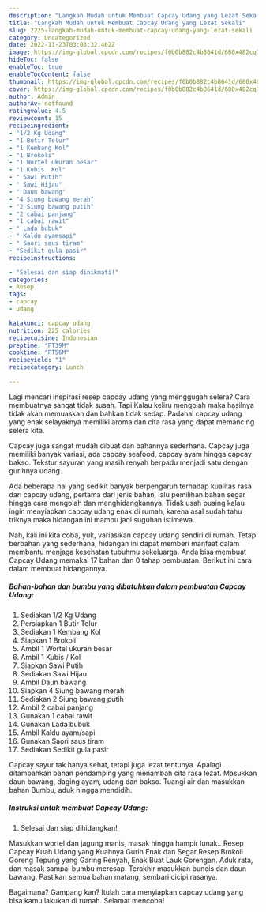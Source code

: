 ```yaml
---
description: "Langkah Mudah untuk Membuat Capcay Udang yang Lezat Sekali"
title: "Langkah Mudah untuk Membuat Capcay Udang yang Lezat Sekali"
slug: 2225-langkah-mudah-untuk-membuat-capcay-udang-yang-lezat-sekali
category: Uncategorized
date: 2022-11-23T03:03:32.462Z
image: https://img-global.cpcdn.com/recipes/f0b0b882c4b8641d/680x482cq70/capcay-udang-foto-resep-utama.jpg
hideToc: false
enableToc: true
enableTocContent: false
thumbnail: https://img-global.cpcdn.com/recipes/f0b0b882c4b8641d/680x482cq70/capcay-udang-foto-resep-utama.jpg
cover: https://img-global.cpcdn.com/recipes/f0b0b882c4b8641d/680x482cq70/capcay-udang-foto-resep-utama.jpg
author: Admin
authorAv: notfound
ratingvalue: 4.5
reviewcount: 15
recipeingredient:
- "1/2 Kg Udang"
- "1 Butir Telur"
- "1 Kembang Kol"
- "1 Brokoli"
- "1 Wortel ukuran besar"
- "1 Kubis  Kol"
- " Sawi Putih"
- " Sawi Hijau"
- " Daun bawang"
- "4 Siung bawang merah"
- "2 Siung bawang putih"
- "2 cabai panjang"
- "1 cabai rawit"
- " Lada bubuk"
- " Kaldu ayamsapi"
- " Saori saus tiram"
- "Sedikit gula pasir"
recipeinstructions:

- "Selesai dan siap dinikmati!"
categories:
- Resep
tags:
- capcay
- udang

katakunci: capcay udang 
nutrition: 225 calories
recipecuisine: Indonesian
preptime: "PT39M"
cooktime: "PT56M"
recipeyield: "1"
recipecategory: Lunch

---
```



Lagi mencari inspirasi resep capcay udang yang menggugah selera? Cara membuatnya sangat tidak susah. Tapi Kalau keliru mengolah maka hasilnya tidak akan memuaskan dan bahkan tidak sedap. Padahal capcay udang yang enak selayaknya memiliki aroma dan cita rasa yang dapat memancing selera kita.


Capcay juga sangat mudah dibuat dan bahannya sederhana. Capcay juga memiliki banyak variasi, ada capcay seafood, capcay ayam hingga capcay bakso. Tekstur sayuran yang masih renyah berpadu menjadi satu dengan gurihnya udang.

Ada beberapa hal yang sedikit banyak berpengaruh terhadap kualitas rasa dari capcay udang, pertama dari jenis bahan, lalu pemilihan bahan segar hingga cara mengolah dan menghidangkannya. Tidak usah pusing kalau ingin menyiapkan capcay udang enak di rumah, karena asal sudah tahu triknya maka hidangan ini mampu jadi suguhan istimewa.


Nah, kali ini kita coba, yuk, variasikan capcay udang sendiri di rumah. Tetap berbahan yang sederhana, hidangan ini dapat memberi manfaat dalam membantu menjaga kesehatan tubuhmu sekeluarga. Anda bisa membuat Capcay Udang memakai 17 bahan dan 0 tahap pembuatan. Berikut ini cara dalam membuat hidangannya.

<!--inarticleads1-->

##### Bahan-bahan dan bumbu yang dibutuhkan dalam pembuatan Capcay Udang:

1. Sediakan 1/2 Kg Udang
1. Persiapkan 1 Butir Telur
1. Sediakan 1 Kembang Kol
1. Siapkan 1 Brokoli
1. Ambil 1 Wortel ukuran besar
1. Ambil 1 Kubis / Kol
1. Siapkan  Sawi Putih
1. Sediakan  Sawi Hijau
1. Ambil  Daun bawang
1. Siapkan 4 Siung bawang merah
1. Sediakan 2 Siung bawang putih
1. Ambil 2 cabai panjang
1. Gunakan 1 cabai rawit
1. Gunakan  Lada bubuk
1. Ambil  Kaldu ayam/sapi
1. Gunakan  Saori saus tiram
1. Sediakan Sedikit gula pasir


Capcay sayur tak hanya sehat, tetapi juga lezat tentunya. Apalagi ditambahkan bahan pendamping yang menambah cita rasa lezat. Masukkan daun bawang, daging ayam, udang dan bakso. Tuangi air dan masukkan bahan Bumbu, aduk hingga mendidih. 

<!--inarticleads2-->

##### Instruksi untuk membuat Capcay Udang:


1. Selesai dan siap dihidangkan!

Masukkan wortel dan jagung manis, masak hingga hampir lunak.. Resep Capcay Kuah Udang yang Kuahnya Gurih Enak dan Segar Resep Brokoli Goreng Tepung yang Garing Renyah, Enak Buat Lauk Gorengan. Aduk rata, dan masak sampai bumbu meresap. Terakhir masukkan buncis dan daun bawang. Pastikan semua bahan matang, sembari cicipi rasanya. 

Bagaimana? Gampang kan? Itulah cara menyiapkan capcay udang yang bisa kamu lakukan di rumah. Selamat mencoba!
